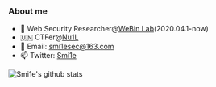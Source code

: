### About me
- 🔭 Web Security Researcher@[WeBin Lab](https://www.dbappsecurity.com.cn/list-89-1.html)(2020.04.1-now)
- 🇺🇳 CTFer@[Nu1L](https://www.nu1l.com/)
- 📧 Email: smi1esec@163.com
- 📫 Twitter: [Smi1e](https://twitter.com/Smi1e_521?lang=zh-cn)

![Smi1e's github stats](https://github-readme-stats.vercel.app/api?username=Smi1e&show_icons=true&theme=dracula)
